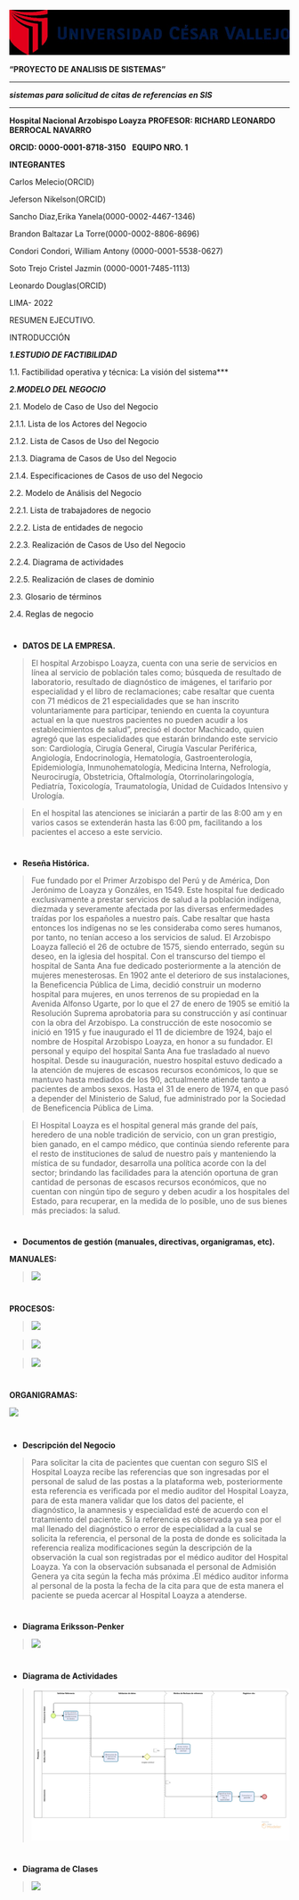 ![](logo.png)


**“PROYECTO DE ANALISIS DE SISTEMAS”**

---

***sistemas para solicitud de citas de referencias en SIS***

---
**Hospital Nacional Arzobispo Loayza** 
**PROFESOR: RICHARD LEONARDO BERROCAL NAVARRO**

**ORCID: 0000-0001-8718-3150**
` `**EQUIPO NRO. 1**

**INTEGRANTES**

Carlos Melecio(ORCID)

Jeferson Nikelson(ORCID)

Sancho Diaz,Erika Yanela(0000-0002-4467-1346)

Brandon Baltazar La Torre(0000-0002-8806-8696)

Condori Condori, William Antony (0000-0001-5538-0627)

Soto Trejo Cristel Jazmin (0000-0001-7485-1113)

Leonardo Douglas(ORCID)

LIMA- 2022

RESUMEN EJECUTIVO.

INTRODUCCIÓN

***1.ESTUDIO DE FACTIBILIDAD***

1.1. Factibilidad operativa y técnica: La visión del sistema***

***2.MODELO DEL NEGOCIO***

2.1. Modelo de Caso de Uso del Negocio

2.1.1. Lista de los Actores del Negocio

2.1.2. Lista de Casos de Uso del Negocio

2.1.3. Diagrama de Casos de Uso del Negocio

2.1.4. Especificaciones de Casos de uso del Negocio

2.2. Modelo de Análisis del Negocio

2.2.1. Lista de trabajadores de negocio

2.2.2. Lista de entidades de negocio

2.2.3. Realización de Casos de Uso del Negocio

2.2.4. Diagrama de actividades

2.2.5. Realización de clases de dominio

2.3. Glosario de términos

2.4. Reglas de negocio
#
- **DATOS DE LA EMPRESA.**

>El hospital Arzobispo Loayza, cuenta con una serie de servicios en línea al servicio de  población tales como; búsqueda de resultado de laboratorio, resultado de diagnóstico de imágenes, el tarifario por especialidad y el libro de reclamaciones; cabe resaltar que cuenta con 71 médicos de 21 especialidades que se han inscrito voluntariamente para participar, teniendo en cuenta la coyuntura actual en la que nuestros pacientes no pueden acudir a los establecimientos de salud”, precisó el doctor Machicado, quien agregó que las especialidades que estarán brindando este servicio son: Cardiología, Cirugía General, Cirugía Vascular Periférica, Angiología, Endocrinología, Hematología, Gastroenterología, Epidemiología, Inmunohematología, Medicina Interna, Nefrología, Neurocirugía, Obstetricia, Oftalmología, Otorrinolaringología, Pediatría, Toxicología, Traumatología, Unidad de Cuidados Intensivo y Urología.

>En el  hospital las atenciones se iniciarán a partir de las 8:00 am y en varios casos se extenderán hasta las 6:00 pm, facilitando a los pacientes el acceso a este servicio.
#
- **Reseña Histórica.**

>Fue fundado por el Primer Arzobispo del Perú y de América, Don Jerónimo de Loayza y Gonzáles, en 1549. Este hospital fue dedicado exclusivamente a prestar servicios de salud a la población indígena, diezmada y severamente afectada por las diversas enfermedades traídas por los españoles a nuestro país. Cabe resaltar que hasta entonces los indígenas no se les consideraba como seres humanos, por tanto, no tenían acceso a los servicios de salud. El Arzobispo Loayza falleció el 26 de octubre de 1575, siendo enterrado, según su deseo, en la iglesia del hospital. Con el transcurso del tiempo el hospital de Santa Ana fue dedicado posteriormente a la atención de mujeres menesterosas.
En 1902 ante el deterioro de sus instalaciones, la Beneficencia Pública de Lima, decidió construir un moderno hospital para mujeres, en unos terrenos de su propiedad en la Avenida Alfonso Ugarte, por lo que el 27 de enero de 1905 se emitió la Resolución Suprema aprobatoria para su construcción y así continuar con la obra del Arzobispo.
La construcción de este nosocomio se inició en 1915 y fue inaugurado el 11 de diciembre de 1924, bajo el nombre de Hospital Arzobispo Loayza, en honor a su fundador. El personal y equipo del hospital Santa Ana fue trasladado al nuevo hospital.
Desde su inauguración, nuestro hospital estuvo dedicado a la atención de mujeres de escasos recursos económicos, lo que se mantuvo hasta mediados de los 90, actualmente atiende tanto a pacientes de ambos sexos. Hasta el 31 de enero de 1974, en que pasó a depender del Ministerio de Salud, fue administrado por la Sociedad de Beneficencia Pública de Lima.

>El Hospital Loayza es el hospital general más grande del país, heredero de una noble tradición de servicio, con un gran prestigio, bien ganado, en el campo médico, que continúa siendo referente para el resto de instituciones de salud de nuestro país y manteniendo la mística de su fundador, desarrolla una política acorde con la del sector; brindando las facilidades para la atención oportuna de gran cantidad de personas de escasos recursos económicos, que no cuentan con ningún tipo de seguro y deben acudir a los hospitales del Estado, para recuperar, en la medida de lo posible, uno de sus bienes más preciados: la salud.
#
- **Documentos de gestión (manuales, directivas, organigramas, etc).**

**MANUALES:**

>![](manual.png)
#
**PROCESOS:**

>![](Procesos1.png)

>![](Procesos2.png)

>![](Procesos3.png)
#
**ORGANIGRAMAS:**

![](Organigrama.png)
#
- **Descripción del Negocio**

>Para solicitar la cita de pacientes que cuentan con seguro SIS el Hospital Loayza recibe las referencias que son ingresadas por el personal de salud de las postas  a la plataforma web, posteriormente esta referencia es verificada por el medio auditor del Hospital Loayza, para de esta manera validar que los datos del paciente, el diagnóstico, la anamnesis y especialidad esté de acuerdo con el tratamiento del paciente. Si la referencia es observada ya sea por el mal llenado del diagnóstico o error de especialidad a la cual se solicita la referencia, el personal de la posta de donde es solicitada la referencia realiza modificaciones según la descripción de la observación la cual son registradas por el médico auditor del Hospital Loayza. Ya con la observación subsanada el personal de Admisión Genera ya cita según la fecha más próxima .El médico auditor informa al personal de la posta la fecha de la cita para que de esta manera el paciente se pueda acercar al Hospital Loayza a atenderse.
#
- **Diagrama Eriksson-Penker**

>![](DiagramaErikPenker.png)
#
- **Diagrama de Actividades**
>![](DiagramaAct.png)
#
- **Diagrama de Clases**

>![](DiagramaClases.png)

